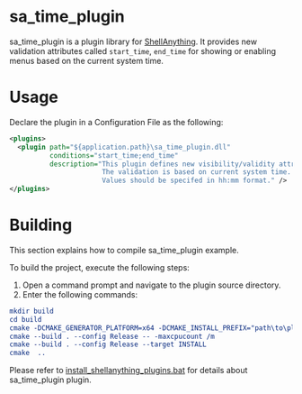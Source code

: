 # sa_time_plugin #
sa_time_plugin is a plugin library for [ShellAnything](https://github.com/end2endzone/ShellAnything). It provides new validation attributes called `start_time`, `end_time` for showing or enabling menus based on the current system time.



# Usage #

Declare the plugin in a Configuration File as the following:
```xml
<plugins>
  <plugin path="${application.path}\sa_time_plugin.dll"
          conditions="start_time;end_time"
          description="This plugin defines new visibility/validity attributes.
                       The validation is based on current system time.
                       Values should be specifed in hh:mm format." />
</plugins>
```



# Building #

This section explains how to compile sa_time_plugin example.

To build the project, execute the following steps:

1) Open a command prompt and navigate to the plugin source directory.
2) Enter the following commands:

```cmake
mkdir build
cd build
cmake -DCMAKE_GENERATOR_PLATFORM=x64 -DCMAKE_INSTALL_PREFIX="path\to\plugin\installation\directory" -DCMAKE_PREFIX_PATH="path\to\shellanything\installation\directory" ..
cmake --build . --config Release -- -maxcpucount /m
cmake --build . --config Release --target INSTALL
cmake  ..
```

Please refer to [install_shellanything_plugins.bat](https://github.com/end2endzone/ShellAnything/blob/master/ci/windows/install_shellanything_plugins.bat) for details about sa_time_plugin plugin.
